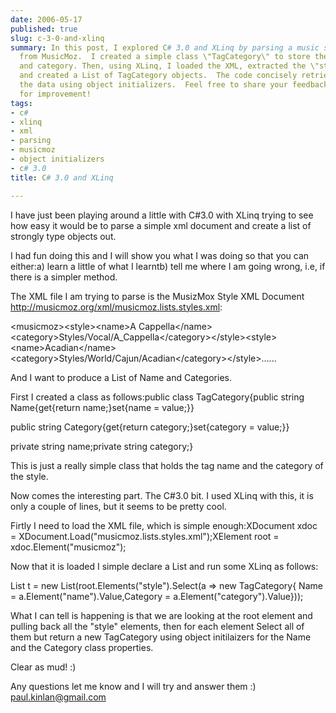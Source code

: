 ```yaml
---
date: 2006-05-17
published: true
slug: c-3-0-and-xlinq
summary: In this post, I explored C# 3.0 and XLinq by parsing a music style XML document
  from MusicMoz.  I created a simple class \"TagCategory\" to store the style name
  and category. Then, using XLinq, I loaded the XML, extracted the \"style\" elements,
  and created a List of TagCategory objects.  The code concisely retrieves and stores
  the data using object initializers.  Feel free to share your feedback or suggestions
  for improvement!
tags:
- c#
- xlinq
- xml
- parsing
- musicmoz
- object initializers
- c# 3.0
title: C# 3.0 and XLinq

---
```

I have just been playing around a little with C#3.0 with XLinq trying to see how easy it would be to parse a simple xml document and create a list of strongly type objects out.<p />I had fun doing this and I will show you what I was doing so that you can either:a) learn a little of what I learntb) tell me where I am going wrong, i.e, if there is a simpler method.<p />The XML file I am trying to parse is the MusizMox Style XML Document <a href="http://musicmoz.org/xml/musicmoz.lists.styles.xml">http://musicmoz.org/xml/musicmoz.lists.styles.xml</a>:<p />&lt;musicmoz&gt;&lt;style&gt;&lt;name&gt;A Cappella&lt;/name&gt;&lt;category&gt;Styles/Vocal/A_Cappella&lt;/category&gt;&lt;/style&gt;&lt;style&gt;&lt;name&gt;Acadian&lt;/name&gt;&lt;category&gt;Styles/World/Cajun/Acadian&lt;/category&gt;&lt;/style&gt;......<p />And I want to produce a List of Name and Categories.<p />First I created a class as follows:public class TagCategory{public string Name{get{return name;}set{name = value;}}<p />public string Category{get{return category;}set{category = value;}}<p />private string name;private string category;}<p />This is just a really simple class that holds the tag name and the category of the style.<p />Now comes the interesting part. The C#3.0 bit. I used XLinq with this, it is only a couple of lines, but it seems to be pretty cool.<p />Firtly I need to load the XML file, which is simple enough:XDocument xdoc = XDocument.Load("musicmoz.lists.styles.xml");XElement root = xdoc.Element("musicmoz");<p />Now that it is loaded I simple declare a List and run some XLinq as follows:<p />List t = new List(root.Elements("style").Select(a =&gt; new TagCategory{ Name = a.Element("name").Value,Category = a.Element("category").Value}));<p />What I can tell is happening is that we are looking at the root element and pulling back all the "style" elements, then for each element Select all of them but return a new TagCategory using object initilaizers for the Name and the Category class properties.<p />Clear as mud! :)<p />Any questions let me know and I will try and answer them :) <a href="mailto:paul.kinlan@gmail.com">paul.kinlan@gmail.com</a><p />


